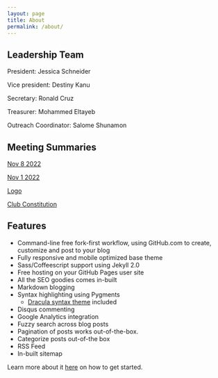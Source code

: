 ```yaml
---
layout: page
title: About
permalink: /about/
---
```


## Leadership Team

President: Jessica Schneider

Vice president: Destiny Kanu

Secretary: Ronald Cruz

Treasurer: Mohammed Eltayeb

Outreach Coordinator: Salome Shunamon

## Meeting Summaries

[Nov 8 2022](https://bhccstem.github.io/files/STEM_Meeting_Notes_11_8_22.pdf)

[Nov 1 2022](https://bhccstem.github.io/files/STEM_Meeting_Notes_11_1_22.pdf)

[Logo](https://bhccstem.github.io/images/logo.png)

[Club Constitution](https://bhccstem.github.io/files/STEM_Club_Constitution.pdf)

## Features

- Command-line free fork-first workflow, using GitHub.com to create, customize and post to your blog
- Fully responsive and mobile optimized base theme
- Sass/Coffeescript support using Jekyll 2.0
- Free hosting on your GitHub Pages user site
- All the SEO goodies comes in-built
- Markdown blogging
- Syntax highlighting using Pygments
    - [Dracula syntax theme](https://draculatheme.com/) included
- Disqus commenting
- Google Analytics integration
- Fuzzy search across blog posts
- Pagination of posts works out-of-the-box.
- Categorize posts out-of-the box
- RSS Feed
- In-built sitemap

Learn more about it [here](https://github.com/amitmerchant1990/reverie) on how to get started.
